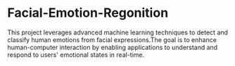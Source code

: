 # Facial-Emotion-Regonition
This project leverages advanced machine learning techniques to detect and classify human emotions from facial expressions.The goal is to enhance human-computer interaction by enabling applications to understand and respond to users' emotional states in real-time.
